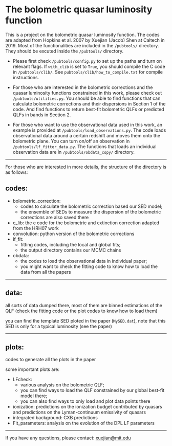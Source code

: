 The bolometric quasar luminosity function
=========================================

This is a project on the bolometric quasar luminosity function. The codes are adapted from Hopkins et al. 2007 by Xuejian (Jacob) Shen at Caltech in 2019.
Most of the functionalities are included in the `/pubtools/` directory. They should be excuted inside the `/pubtools/` directory. 

+ Please first check `/pubtools/config.py` to set up the paths and turn on relevant flags. If `with_clib` is set to `True`, you should compile the C code in `/pubtools/clib/`. See `pubtools/clib/how_to_compile.txt` for compile instructions.

+ For those who are interested in the bolometric corrections and the quasar luminosity functions constrained in this work, please check out `/pubtools/utilities.py`. You should be able to find functions that can calculate bolometric corrections and their dispersions in Section 1 of the code. 
  And find functions to return best-fit bolometric QLFs or predicted QLFs in bands in Section 2. 

+ For those who want to use the observational data used in this work, an example is provided at `/pubtools/load_observations.py`. The code loads observational data around a certain redshift and moves them onto the bolometric plane. 
  You can turn on/off an observation in `/pubtools/lf_fitter_data.py`. The functions that loads an individual observation data are in  `/pubtools/obdata_copy/` directory.

---

For those who are interested in more details, the structure of the directory is as follows:
## codes:
* bolometric_correction: 
	* codes to calculate the bolometric correction based our SED model; 
	* the ensemble of SEDs to measure the dispersion of the bolometric corrections are also saved there
* c_lib: the c code for the bolometric and extinction correction adapted from the HRH07 work
* convolution: python version of the bolometric corrections
* lf_fit: 
	* fitting codes, including the local and global fits; 
	* the output directory contains our MCMC chains
* obdata: 
	* the codes to load the observational data in individual paper; 
	* you might want to check the fitting code to know how to load the data from all the papers

---

## data:
all sorts of data dumped there, most of them are binned estimations of the QLF (check the fitting code or the plot codes to know how to load them)

you can find the template SED ploted in the paper (`MySED.dat`), note that this SED is only for a typical luminosity (see the paper)

---

## plots:
codes to generate all the plots in the paper

some important plots are:

* LFcheck: 
	* various analysis on the bolometric QLF;
	* you can find ways to load the QLF constrained by our global best-fit model there;
	* you can also find ways to only load and plot data points there
* ionization: predictions on the ionization budget contributed by quasars and predictions on the Lyman-continuum emissivity of quasars
* integrated background: CXB predictions
* Fit_parameters: analysis on the evolution of the DPL LF parameters

---

If you have any questions, please contact: xuejian@mit.edu

